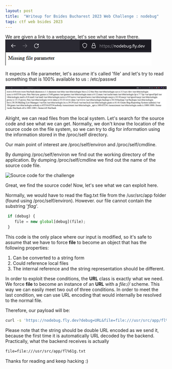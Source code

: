 ```yaml
---
layout: post
title:  "Writeup for Bsides Bucharest 2023 Web Challenge : nodebug"
tags: ctf web bsides 2023 
---
```



We are given a link to a webpage, let's see what we have there.
<img src="/assets/images/initial-webpage-nodebug.png" alt="Initial webpage for the challenge">

It expects a file parameter, let's assume it's called 'file' and let's try to read something that is 100% available to us : /etc/passwd

<img src="/assets/images/etc-passwd-nodebug.png" alt="Dump for the /etc/passwd file">

Alright, we can read files from the local system. Let's search for the source code and see what we can get.
Normally, we don't know the location of the source code on the file system, so we can try to dig for information using the information stored in the /proc/self directory.

Our main point of interest are /proc/self/environ and /proc/self/cmdline.

By dumping /proc/self/environ we find out the working directory of the application.
By dumping /proc/self/cmdline we find out the name of the source code file.

<img src="/assets/images/app-js-nodebug" alt="Source code for the challenge">

Great, we find the source code!
Now, let's see what we can exploit here.

Normally, we would have to read the flag.txt file from the /usr/src/app folder (found using /proc/self/environ).
However. our file cannot contain the substring '_flag_'.

```js
 if (debug) { 
    file = new global[debug](file); 
 }
```

This code is the only place where our input is modified, so it's safe to assume that we have to force __file__ to become an object that has the following properties:
1. Can be converted to a string form
2. Could reference local files
3. The internal reference and the string representation should be different.

In order to exploit these conditions, the __URL__ class is exactly what we need.
We force __file__ to become an instance of an __URL__ with a _file://_ scheme. This way we can easily meet two out of three conditions.
In order to meet the last condition, we can use URL encoding that would internally be resolved to the normal file.

Therefore, our payload will be:
```bash
curl -s 'https://nodebug.fly.dev?debug=URL&file=file:///usr/src/app/fl%2561g.txt'
```

Please note that the string should be double URL encoded as we send it, because the first time it is automatically URL decoded by the backend. Practically, what the backend receives is actually 
```txt
file=file:///usr/src/app/fl%61g.txt
```

Thanks for reading and keep hacking :)
